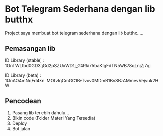# Bot Telegram Sederhana dengan lib butthx
Project saya membuat bot telegram sederhana dengan lib butthx.....

## Pemasangan lib
ID Library (stable) : 1OnTWLtbd0GD3qGd2pSZUxWD1j_G4Rki75baKIgFdTN5WB78qLnjZj7qj

ID Library (beta) : 1QnAO4mNqFd4Kn_MOtvIqCmGC1BvTvxv0MDmB1BvSBzAMmevVejvuk2HW

## Pencodean 
1. Pasang lib terlebih dahulu...
2. Bikin code (Folder Materi Yang Tersedia)
3. Deploy
4. Bot jalan
